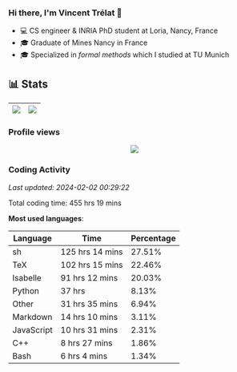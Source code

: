 ### Hi there, I'm Vincent Trélat 👋

-   💻 CS engineer & INRIA PhD student at Loria, Nancy, France
-   🎓 Graduate of Mines Nancy in France
-   🎓 Specialized in _formal methods_ which I studied at TU Munich

## 📊 **Stats**

| <img align="center" src="https://readme-stats.clckblog.space/api?username=VTrelat&show_icons=true&include_all_commits=true&theme=tokyonight&hide_border=true" /> | <img align="center" src="https://readme-stats.clckblog.space/api/top-langs/?username=VTrelat&layout=compact&theme=tokyonight&hide_border=true" /> |
| ---------------------------------------------------------------------------------------------------------------------------------------------------------------- | ------------------------------------------------------------------------------------------------------------------------------------------------- |

### Profile views

<p align="center">
 <img src="https://profile-counter.glitch.me/VTrelat/count.svg" />
</p>

<!--automations-->
### Coding Activity
_Last updated: 2024-02-02 00:29:22_

Total coding time: 455 hrs 19 mins

**Most used languages**:

| Language | Time | Percentage |
| ------------- | ------------- | ------------- |
| sh | 125 hrs 14 mins | 27.51% |
| TeX | 102 hrs 15 mins | 22.46% |
| Isabelle | 91 hrs 12 mins | 20.03% |
| Python | 37 hrs | 8.13% |
| Other | 31 hrs 35 mins | 6.94% |
| Markdown | 14 hrs 10 mins | 3.11% |
| JavaScript | 10 hrs 31 mins | 2.31% |
| C++ | 8 hrs 27 mins | 1.86% |
| Bash | 6 hrs 4 mins | 1.34% |

